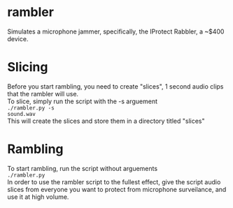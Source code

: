 # rambler
Simulates a microphone jammer, specifically, the IProtect Rabbler, a ~$400 device.

# Slicing
Before you start rambling, you need to create "slices", 1 second audio clips that the rambler will use.<br />
To slice, simply run the script with the -s arguement<br />
<code>./rambler.py -s sound.wav</code><br />
This will create the slices and store them in a directory titled "slices"

# Rambling
To start rambling, run the script without arguements <br />
<code>./rambler.py</code><br />
In order to use the rambler script to the fullest effect, give the script audio slices from everyone you want to protect from microphone surveilance, and use it at high volume.

